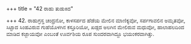 +++
title = "42 ರಾಹು ತುಡುಕಿದ"

+++
42. ರಾಹುಗ್ರಸ್ತ ಚಂದ್ರನೋ, ಕಾಳಸರ್ಪದ ಹೆಡೆಯ ಮೇಲಿನ ಮಾಣಿಕ್ಯವೋ, ಸರ್ಪಗಾವಲಿನ ಅಮೃತವೋ, ಸಿಟ್ಟಾದ ಸಿಂಹವಿರುವ  ಗುಹೆಯೊಳಗಿನ ಕಸ್ತೂರಿಯೋ, ಖಡ್ಗದ ಅಲಗಿನ ಮೇಲಿರುವ  ಮಧುವೋ, ಹಾಲಾಹಲದಿಂದ ಮಾಡಿದ ಕಜ್ಜಾಯವೋ ಎಂಬಂತೆ ಊರ್ವಶಿಯ ರೂಪ ಸುಂದರವಾಗಿದ್ದೂ  ಭಯಂಕರವಾಗಿತ್ತು.